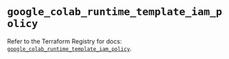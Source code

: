 # `google_colab_runtime_template_iam_policy`

Refer to the Terraform Registry for docs: [`google_colab_runtime_template_iam_policy`](https://registry.terraform.io/providers/hashicorp/google-beta/6.36.0/docs/resources/google_colab_runtime_template_iam_policy).
